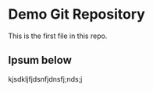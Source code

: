 # Demo  Git Repository

This is the first file in this repo.

## Ipsum below

kjsdkljfjdsnfjdnsfj;nds;j